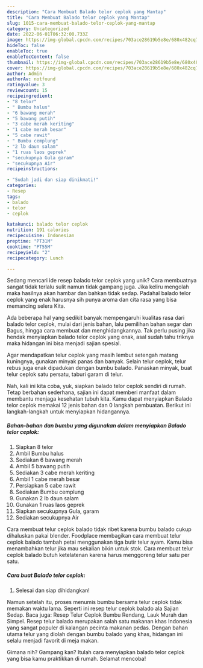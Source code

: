 ```yaml
---
description: "Cara Membuat Balado telor ceplok yang Mantap"
title: "Cara Membuat Balado telor ceplok yang Mantap"
slug: 1015-cara-membuat-balado-telor-ceplok-yang-mantap
category: Uncategorized
date: 2022-06-01T06:32:00.733Z
image: https://img-global.cpcdn.com/recipes/703ace28619b5e8e/680x482cq70/balado-telor-ceplok-foto-resep-utama.jpg
hideToc: false
enableToc: true
enableTocContent: false
thumbnail: https://img-global.cpcdn.com/recipes/703ace28619b5e8e/680x482cq70/balado-telor-ceplok-foto-resep-utama.jpg
cover: https://img-global.cpcdn.com/recipes/703ace28619b5e8e/680x482cq70/balado-telor-ceplok-foto-resep-utama.jpg
author: Admin
authorAv: notfound
ratingvalue: 3
reviewcount: 15
recipeingredient:
- "8 telor"
- " Bumbu halus"
- "6 bawang merah"
- "5 bawang putih"
- "3 cabe merah keriting"
- "1 cabe merah besar"
- "5 cabe rawit"
- " Bumbu cemplung"
- "2 lb daun salam"
- "1 ruas laos geprek"
- "secukupnya Gula garam"
- "secukupnya Air"
recipeinstructions:

- "Sudah jadi dan siap dinikmati!"
categories:
- Resep
tags:
- balado
- telor
- ceplok

katakunci: balado telor ceplok 
nutrition: 191 calories
recipecuisine: Indonesian
preptime: "PT31M"
cooktime: "PT55M"
recipeyield: "2"
recipecategory: Lunch

---
```





Sedang mencari ide resep balado telor ceplok yang unik? Cara membuatnya sangat tidak terlalu sulit namun tidak gampang juga. Jika keliru mengolah maka hasilnya akan hambar dan bahkan tidak sedap. Padahal balado telor ceplok yang enak harusnya sih punya aroma dan cita rasa yang bisa memancing selera Kita.





Ada beberapa hal yang sedikit banyak mempengaruhi kualitas rasa dari balado telor ceplok, mulai dari jenis bahan, lalu pemilihan bahan segar dan Bagus, hingga cara membuat dan menghidangkannya. Tak perlu pusing jika hendak menyiapkan balado telor ceplok yang enak,      asal sudah tahu triknya maka hidangan ini bisa menjadi sajian spesial.














Agar mendapatkan telur ceplok yang masih lembut setengah matang kuningnya, gunakan minyak panas dan banyak. Selain telur ceplok, telur rebus juga enak dipadukan dengan bumbu balado. Panaskan minyak, buat telur ceplok satu persatu, taburi garam di telur.






Nah, kali ini kita coba, yuk, siapkan balado telor ceplok sendiri di rumah. Tetap berbahan sederhana, sajian ini dapat memberi manfaat dalam membantu menjaga kesehatan tubuh kita. Kamu dapat menyiapkan Balado telor ceplok memakai 12 jenis bahan dan 0 langkah pembuatan. Berikut ini langkah-langkah untuk menyiapkan hidangannya.

<!--inarticleads1-->

##### Bahan-bahan dan bumbu yang digunakan dalam menyiapkan Balado telor ceplok:

1. Siapkan 8 telor
1. Ambil  Bumbu halus
1. Sediakan 6 bawang merah
1. Ambil 5 bawang putih
1. Sediakan 3 cabe merah keriting
1. Ambil 1 cabe merah besar
1. Persiapkan 5 cabe rawit
1. Sediakan  Bumbu cemplung
1. Gunakan 2 lb daun salam
1. Gunakan 1 ruas laos geprek
1. Siapkan secukupnya Gula, garam
1. Sediakan secukupnya Air


Cara membuat telur ceplok balado tidak ribet karena bumbu balado cukup dihaluskan pakai blender. Foodplace membagikan cara membuat telur ceplok balado tambah petai menggunakan tiga butir telur ayam. Kamu bisa menambahkan telur jika mau sekalian bikin untuk stok. Cara membuat telur ceplok balado butuh ketelatenan karena harus menggoreng telur satu per satu. 

<!--inarticleads2-->

##### Cara buat Balado telor ceplok:


1. Selesai dan siap dihidangkan!

Namun setelah itu, proses menumis bumbu bersama telur ceplok tidak memakan waktu lama. Seperti ini resep telur ceplok balado ala Sajian Sedap. Baca juga: Resep Telur Ceplok Bumbu Rendang, Lauk Murah dan Simpel. Resep telur balado merupakan salah satu makanan khas Indonesia yang sangat populer di kalangan pecinta makanan pedas. Dengan bahan utama telur yang diolah dengan bumbu balado yang khas, hidangan ini selalu menjadi favorit di meja makan. 

Gimana nih? Gampang kan? Itulah cara menyiapkan balado telor ceplok yang bisa kamu praktikkan di rumah. Selamat mencoba!
